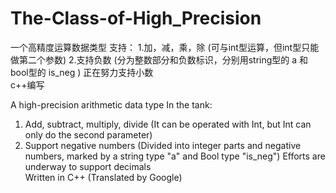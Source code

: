 # The-Class-of-High_Precision
一个高精度运算数据类型
支持：
1.加，减，乘，除
(可与int型运算，但int型只能做第二个参数)
2.支持负数
(分为整数部分和负数标识，分别用string型的 a 和bool型的 is_neg )
正在努力支持小数         
c++编写

A high-precision arithmetic data type
In the tank:
1. Add, subtract, multiply, divide
(It can be operated with Int, but Int can only do the second parameter)
2. Support negative numbers
(Divided into integer parts and negative numbers, marked by a string type "a" and Bool type "is_neg")
Efforts are underway to support decimals         
Written in C++
(Translated by Google)
